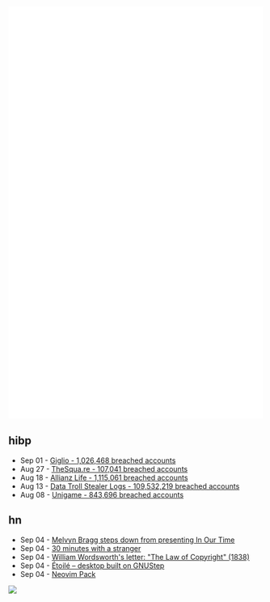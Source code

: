 ![Metrics](https://raw.githubusercontent.com/phixion/phixion/master/metrics.svg)

## hibp

<!--
for https://github.com/phixion/phixion/blob/main/.github/workflows/feeds.yml
-->
<!--START_SECTION:haveibeenpwnd-->
- Sep 01 - [Giglio - 1,026,468 breached accounts](https://haveibeenpwned.com/Breach/Giglio)
- Aug 27 - [TheSqua.re - 107,041 breached accounts](https://haveibeenpwned.com/Breach/TheSquare)
- Aug 18 - [Allianz Life - 1,115,061 breached accounts](https://haveibeenpwned.com/Breach/AllianzLife)
- Aug 13 - [Data Troll Stealer Logs - 109,532,219 breached accounts](https://haveibeenpwned.com/Breach/DataTrollStealerLogs)
- Aug 08 - [Unigame - 843,696 breached accounts](https://haveibeenpwned.com/Breach/Unigame)
<!--END_SECTION:haveibeenpwnd-->

## hn

<!--
for https://github.com/phixion/phixion/blob/main/.github/workflows/feeds.yml
-->
<!--START_SECTION:hn-->
- Sep 04 - [Melvyn Bragg steps down from presenting In Our Time](https://www.bbc.co.uk/mediacentre/2025/melvyn-bragg-decides-to-step-down-from-presenting-in-our-time/)
- Sep 04 - [30 minutes with a stranger](https://pudding.cool/2025/06/hello-stranger/)
- Sep 04 - [William Wordsworth's letter: "The Law of Copyright" (1838)](https://gutenberg.org/cache/epub/76806/pg76806-images.html)
- Sep 04 - [Étoilé – desktop built on GNUStep](http://etoileos.com/)
- Sep 04 - [Neovim Pack](https://neovim.io/doc/user/pack.html#vim.pack)
<!--END_SECTION:hn-->

<!--
for https://yhype.me
-->
![](https://hit.yhype.me/github/profile?user_id=13013670)
